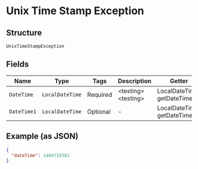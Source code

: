 
# Unix Time Stamp Exception

## Structure

`UnixTimeStampException`

## Fields

| Name | Type | Tags | Description | Getter | Setter |
|  --- | --- | --- | --- | --- | --- |
| `DateTime` | `LocalDateTime` | Required | &lt;testing&gt; &lt;testing&gt; | LocalDateTime getDateTime() | setDateTime(LocalDateTime dateTime) |
| `DateTime1` | `LocalDateTime` | Optional | - | LocalDateTime getDateTime1() | setDateTime1(LocalDateTime dateTime1) |

## Example (as JSON)

```json
{
  "dateTime": 1484719381
}
```

